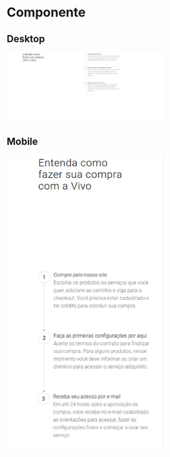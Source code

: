 # Componente

## Desktop
<img src="./image.png" width="350" title="hover text">

## Mobile
<img src="./image2.png" width="350" title="hover text">

